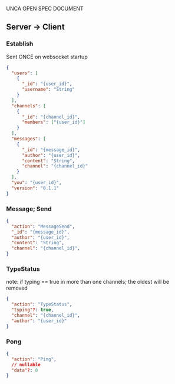 UNCA OPEN SPEC DOCUMENT

## Server -> Client


### Establish
Sent ONCE on websocket startup
```json
{
  "users": [
    {
      "_id": "{user_id}",
      "username": "String"
    }
  ], 
  "channels": [
    {
      "_id": "{channel_id}",
      "members": ["{user_id}"]
    }
  ],
  "messages": [
    {
      "_id": "{message_id}",
      "author": "{user_id}",
      "content": "String",
      "channel": "{channel_id}"
    }
  ],
  "you": "{user_id}",
  "version": "0.1.1"
}
```
### Message; Send
```json
{
  "action": "MessageSend",
  "_id": "{message_id}",
  "author": "{user_id}",
  "content": "String",
  "channel": "{channel_id}",
}
```
### TypeStatus
note: if typing == true in more than one channels; the oldest will be removed
```json
{
  "action": "TypeStatus",
  "typing"?: true,
  "channel": "{channel_id}",
  "author": "{user_id}"
}
```
### Pong
```json
{
  "action": "Ping",
  // nullable 
  "data"?: 0
}
```
